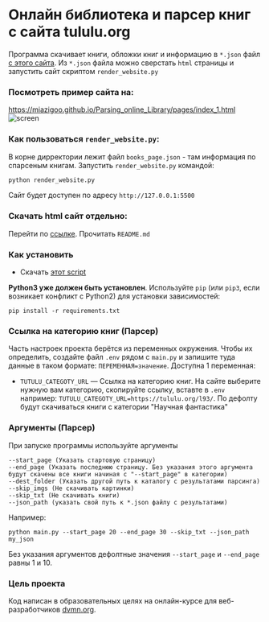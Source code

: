 # Онлайн библиотека и парсер книг с сайта tululu.org

Программа скачивает книги, обложки книг и информацию в `*.json` файл [с этого сайта](https://tululu.org/txt.php).
Из `*.json` файла можно сверстать `html` страницы и запустить сайт скриптом `render_website.py`

### Посмотреть пример сайта на:
https://miazigoo.github.io/Parsing_online_Library/pages/index_1.html
![screen](https://github.com/miazigoo/Parsing_online_Library/assets/55626306/7de72bcd-ac0b-464f-bf08-5ec7b937f584)


### Как пользоваться `render_website.py`:
В корне дирректории лежит файл `books_page.json` - там информация по спарсеным книгам.
Запустить `render_website.py` командой:
```sh
python render_website.py
```
Сайт будет доступен по адресу `http://127.0.0.1:5500`

### Скачать html сайт отдельно:
Перейти по [ссылке](https://github.com/miazigoo/miazigoo.github.io).
Прочитать `README.md`



### Как установить

* Скачать [этот script](https://github.com/miazigoo/Parsing_online_Library/)

**Python3 уже должен быть установлен**. 
Используйте `pip` (или `pip3`, если возникает конфликт с Python2) для установки зависимостей:
```properties
pip install -r requirements.txt
```

### Ссылка на категорию книг (Парсер)

Часть настроек проекта берётся из переменных окружения. Чтобы их определить, создайте файл `.env` рядом с `main.py` и запишите туда данные в таком формате: `ПЕРЕМЕННАЯ=значение`.
Доступна 1 переменная:
- `TUTULU_CATEGOTY_URL` — Ссылка на категорию книг. На сайте выберите нужную вам категорию, скопируйте ссылку, вставте в `.env` например: `TUTULU_CATEGOTY_URL=https://tululu.org/l93/`. По дефолту будут скачиваться книги с категории "Научная фантастика"

### Аргументы (Парсер)

При запуске программы используйте аргументы 
```commandline
--start_page (Указать стартовую страницу)
--end_page (Указать последнюю страницу. Без указания этого аргумента будут скачены все книги начиная с "--start_page" в категории)
--dest_folder (Указать другой путь к каталогу с результатами парсинга)
--skip_imgs (Не скачивать картинки)
--skip_txt (Не скачивать книги)
--json_path (указать свой путь к *.json файлу с результатами)
```
Например:
```commandline
python main.py --start_page 20 --end_page 30 --skip_txt --json_path my_json
```
Без указания аргументов дефолтные значения `--start_page` и `--end_page` равны 1 и 10.


### Цель проекта

Код написан в образовательных целях на онлайн-курсе для веб-разработчиков [dvmn.org](https://dvmn.org/).

